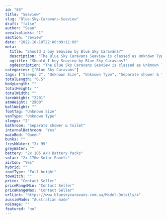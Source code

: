 ```yaml
---
id: "89"
title: "Seaview"
slug: "Blue-Sky-Caravans-Seaview"
draft: "false"
author: "Sean"
seealsolinks: "1"
section: "review"
date: "2022-10-10T22:00:09+11:00"
meta:
  title: "Should I buy Seaview by Blue Sky Caravans?"
  description: "The Blue Sky Caravans Seaview is classed as Unknown Type, and sleeps 2 people. It is Australian made and comes in at Unknown Size. It generally has Separate shower & toilet."
  ogtitle: "Should I buy Seaview by Blue Sky Caravans?"
  ogdescription: "The Blue Sky Caravans Seaview is classed as Unknown Type, and sleeps 2 people. It is Australian made and comes in at Unknown Size. It generally has Separate shower & toilet."
categories: ["Blue Sky Caravans"]
tags: ["Sleeps 2", "Unknown Size", "Unknown Type", "Separate shower & toilet", "Full height", "Price Unknown", "Australian made"]
totalLength: "6.5"
bodyLength: ""
totalHeight: ""
totalWidth: ""
tareWeight: "2201"
atmWeight: "2900"
ballWeight: ""
footTag: "Unknown Size"
vanType: "Unknown Type"
sleeps: "2"
bathroom: "Separate shower & toilet"
internalBathroom: "Yes"
mainBed: "Queen"
bunks: ""
freshWater: "2x 95"
greyWater: ""
battery: "2x 105 A/H Battery Packs"
solar: "2x 170w Solar Panels"
airCon: "Yes"
hybrid: ""
roofType: "Full height"
towHitch: ""
price: "Contact Seller"
priceRangeMin: "Contact Seller"
priceRangeMax: "Contact Seller"
urlLink: "https://www.blueskycaravans.com.au/Model-Details/4"
aussieMade: "Australian made"
noImage: ""
featured: "no"
---
```

